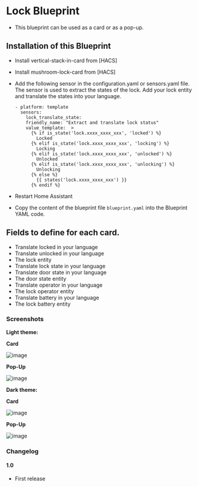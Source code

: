 # Lock Blueprint

- This blueprint can be used as a card or as a pop-up.

## Installation of this Blueprint

- Install vertical-stack-in-card from [HACS]
- Install mushroom-lock-card from [HACS]

- Add the following sensor in the configuration.yaml or sensors.yaml file. The sensor is used to extract the states of the lock. Add your lock entity and translate the states into your language.

      - platform: template
        sensors:
          lock_translate_state:
          friendly_name: "Extract and translate lock status"
          value_template:  >
            {% if is_state('lock.xxxx_xxxx_xxx', 'locked') %} 
              Locked                           
            {% elif is_state('lock.xxxx_xxxx_xxx', 'locking') %} 
              Locking                                    
            {% elif is_state('lock.xxxx_xxxx_xxx', 'unlocked') %}
              Unlocked                      
            {% elif is_state('lock.xxxx_xxxx_xxx', 'unlocking') %}
              Unlocking                        
            {% else %}
              {{ states('lock.xxxx_xxxx_xxx') }} 
            {% endif %}         

- Restart Home Assistant

- Copy the content of the blueprint file `blueprint.yaml` into the Blueprint YAML code.

 ## Fields to define for each card.

 - Translate locked in your language
 - Translate unlocked in your language
 - The lock entity
 - Translate lock state in your language
 - Translate door state in your language
 - The door state entity
 - Translate operator in your language
 - The lock operator entity
 - Translate battery in your language
 - The lock battery entity

### Screenshots
**Light theme:**<br>

**Card**

![image](https://user-images.githubusercontent.com/83040228/164761936-cae5fdbf-eec4-447e-b7e9-8cb6519fc824.jpeg)

**Pop-Up**

![image](https://user-images.githubusercontent.com/83040228/164761983-c3a5b43b-f7b3-4896-a0e6-49cc7d65ba20.jpeg)

**Dark theme:**<br>

**Card**

![image](https://user-images.githubusercontent.com/83040228/164762044-a297c503-a574-47bc-bfc9-00336d8e25e4.jpeg)

**Pop-Up**

![image](https://user-images.githubusercontent.com/83040228/164762097-b923b91f-d5f4-4988-b057-bf2166956ab6.jpeg)

### Changelog
#### 1.0
- First release
